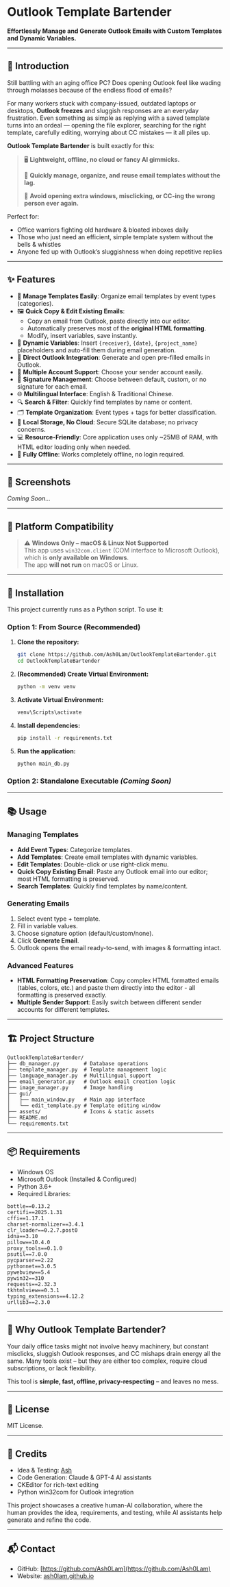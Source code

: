 # Outlook Template Bartender

**Effortlessly Manage and Generate Outlook Emails with Custom Templates and Dynamic Variables.**

---

## 🍷 Introduction

Still battling with an aging office PC? Does opening Outlook feel like wading through molasses because of the endless flood of emails?

For many workers stuck with company-issued, outdated laptops or desktops, **Outlook freezes** and sluggish responses are an everyday frustration. Even something as simple as replying with a saved template turns into an ordeal — opening the file explorer, searching for the right template, carefully editing, worrying about CC mistakes — it all piles up.

**Outlook Template Bartender** is built exactly for this:

> 🖥️ **Lightweight, offline, no cloud or fancy AI gimmicks.**
>
> 🍹 **Quickly manage, organize, and reuse email templates without the lag.**
>
> 📨 **Avoid opening extra windows, misclicking, or CC-ing the wrong person ever again.**

Perfect for:

- Office warriors fighting old hardware & bloated inboxes daily
- Those who just need an efficient, simple template system without the bells & whistles
- Anyone fed up with Outlook’s sluggishness when doing repetitive replies

---

## ✨ Features

- 📝 **Manage Templates Easily**: Organize email templates by event types (categories).
- 🖼️ **Quick Copy & Edit Existing Emails**:
  - Copy an email from Outlook, paste directly into our editor.
  - Automatically preserves most of the **original HTML formatting**.
  - Modify, insert variables, save instantly.
- 🔄 **Dynamic Variables**: Insert `{receiver}`, `{date}`, `{project_name}` placeholders and auto-fill them during email generation.
- 📧 **Direct Outlook Integration**: Generate and open pre-filled emails in Outlook.
- 👤 **Multiple Account Support**: Choose your sender account easily.
- 📝 **Signature Management**: Choose between default, custom, or no signature for each email.
- 🌐 **Multilingual Interface**: English & Traditional Chinese.
- 🔍 **Search & Filter**: Quickly find templates by name or content.
- 🗂️ **Template Organization**: Event types + tags for better classification.
- 📁 **Local Storage, No Cloud**: Secure SQLite database; no privacy concerns.
- 💻 **Resource-Friendly**: Core application uses only ~25MB of RAM, with HTML editor loading only when needed.
- 🔌 **Fully Offline**: Works completely offline, no login required.

---

## 📸 Screenshots

_Coming Soon..._

---

## 🚫 Platform Compatibility

> ⚠️ **Windows Only – macOS & Linux Not Supported**  
> This app uses `win32com.client` (COM interface to Microsoft Outlook), which is **only available on Windows**.  
> The app **will not run** on macOS or Linux.

---

## 🚀 Installation

This project currently runs as a Python script. To use it:

### Option 1: From Source (Recommended)

1. **Clone the repository:**

   ```bash
   git clone https://github.com/Ash0Lam/OutlookTemplateBartender.git
   cd OutlookTemplateBartender
   ```

2. **(Recommended) Create Virtual Environment:**

   ```bash
   python -m venv venv
   ```

3. **Activate Virtual Environment:**

   ```bash
   venv\Scripts\activate
   ```

4. **Install dependencies:**

   ```bash
   pip install -r requirements.txt
   ```

5. **Run the application:**
   ```bash
   python main_db.py
   ```

### Option 2: Standalone Executable _(Coming Soon)_

---

## 📚 Usage

### Managing Templates

- **Add Event Types**: Categorize templates.
- **Add Templates**: Create email templates with dynamic variables.
- **Edit Templates**: Double-click or use right-click menu.
- **Quick Copy Existing Email**: Paste any Outlook email into our editor; most HTML formatting is preserved.
- **Search Templates**: Quickly find templates by name/content.

### Generating Emails

1. Select event type + template.
2. Fill in variable values.
3. Choose signature option (default/custom/none).
4. Click **Generate Email**.
5. Outlook opens the email ready-to-send, with images & formatting intact.

### Advanced Features

- **HTML Formatting Preservation**: Copy complex HTML formatted emails (tables, colors, etc.) and paste them directly into the editor - all formatting is preserved exactly.
- **Multiple Sender Support**: Easily switch between different sender accounts for different templates.

---

## 🏗️ Project Structure

```
OutlookTemplateBartender/
├── db_manager.py        # Database operations
├── template_manager.py  # Template management logic
├── language_manager.py  # Multilingual support
├── email_generator.py   # Outlook email creation logic
├── image_manager.py     # Image handling
├── gui/
│   ├── main_window.py   # Main app interface
│   └── edit_template.py # Template editing window
├── assets/              # Icons & static assets
├── README.md
└── requirements.txt
```

---

## 📦 Requirements

- Windows OS
- Microsoft Outlook (Installed & Configured)
- Python 3.6+
- Required Libraries:

```
bottle==0.13.2
certifi==2025.1.31
cffi==1.17.1
charset-normalizer==3.4.1
clr_loader==0.2.7.post0
idna==3.10
pillow==10.4.0
proxy_tools==0.1.0
psutil==7.0.0
pycparser==2.22
pythonnet==3.0.5
pywebview==5.4
pywin32==310
requests==2.32.3
tkhtmlview==0.3.1
typing_extensions==4.12.2
urllib3==2.3.0
```

---

## 🌟 Why Outlook Template Bartender?

Your daily office tasks might not involve heavy machinery, but constant misclicks, sluggish Outlook responses, and CC mishaps drain energy all the same. Many tools exist – but they are either too complex, require cloud subscriptions, or lack flexibility.

This tool is **simple, fast, offline, privacy-respecting** – and leaves no mess.

---

## 📜 License

MIT License.

---

## 🙌 Credits

- Idea & Testing: [Ash](https://github.com/Ash0Lam)
- Code Generation: Claude & GPT-4 AI assistants
- CKEditor for rich-text editing
- Python win32com for Outlook integration

This project showcases a creative human-AI collaboration, where the human provides the idea, requirements, and testing, while AI assistants help generate and refine the code.

---

## 📬 Contact

- GitHub: [https://github.com/Ash0Lam](https://github.com/Ash0Lam)
- Website: [ash0lam.github.io](https://ash0lam.github.io)
